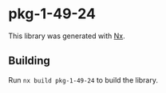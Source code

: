 # pkg-1-49-24

This library was generated with [Nx](https://nx.dev).

## Building

Run `nx build pkg-1-49-24` to build the library.
